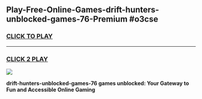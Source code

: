 
## Play-Free-Online-Games-drift-hunters-unblocked-games-76-Premium #o3cse
<h3>
<a href="https://premium.freeplayer.one?title=drift-hunters-unblocked-games-76&ref=8M">CLICK TO PLAY</a></h3>
<hr>

<h3>
<a href="https://premium.freeplayer.one?title=drift-hunters-unblocked-games-76&ref=8M">CLICK 2 PLAY</a>
  
</h3>

<a href="https://premium.freeplayer.one?title=drift-hunters-unblocked-games-76&ref=8M"><img src="https://clearcache.store/games.png"></a>


**drift-hunters-unblocked-games-76 games unblocked: Your Gateway to Fun and Accessible Online Gaming**
